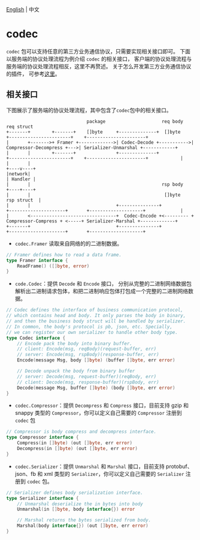 [English](README.md) | 中文
# codec

`codec` 包可以支持任意的第三方业务通信协议，只需要实现相关接口即可。
下面以服务端的协议处理流程为例介绍 `codec` 的相关接口， 客户端的协议处理流程与服务端的协议处理流程相反，这里不再赘述。
关于怎么开发第三方业务通信协议的插件， 可参考[这里](/docs/developer_guide/develop_plugins/protocol_zh_CN.md)。

## 相关接口

下图展示了服务端的协议处理流程，其中包含了`codec`包中的相关接口。

```ascii
                              package                     req body                                                       req struct
+-------+        +-------+    []byte     +--------------+  []byte    +-----------------------+    +----------------------+
|       +------->+ Framer +------------->| Codec-Decode +----------->| Compressor-Decompress +--->| Serializer-Unmarshal +------------+
|       |        +-------+               +--------------+            +-----------------------+    +----------------------+            |
|       |                                                                                                                        +----v----+
|network|                                                                                                                        | Handler |
|       |                                                 rsp body                                                               +----+----+
|       |                                                  []byte                                                         rsp struct  |
|       |                                +---------------+           +---------------------+       +--------------------+             |
|       <--------------------------------+  Codec-Encode +<--------- + Compressor-Compress + <-----+ Serializer-Marshal +-------------+
+-------+                                +---------------+           +---------------------+       +--------------------+
```

- `codec.Framer` 读取来自网络的的二进制数据。

```go
// Framer defines how to read a data frame.
type Framer interface {
    ReadFrame() ([]byte, error)
}
```

- `code.Codec`：提供 `Decode` 和 `Encode` 接口， 分别从完整的二进制网络数据包解析出二进制请求包体，和把二进制响应包体打包成一个完整的二进制网络数据。

```go
// Codec defines the interface of business communication protocol,
// which contains head and body. It only parses the body in binary,
// and then the business body struct will be handled by serializer.
// In common, the body's protocol is pb, json, etc. Specially,
// we can register our own serializer to handle other body type.
type Codec interface {
    // Encode pack the body into binary buffer.
    // client: Encode(msg, reqBody)(request-buffer, err)
    // server: Encode(msg, rspBody)(response-buffer, err)
    Encode(message Msg, body []byte) (buffer []byte, err error)

    // Decode unpack the body from binary buffer
    // server: Decode(msg, request-buffer)(reqBody, err)
    // client: Decode(msg, response-buffer)(rspBody, err)
    Decode(message Msg, buffer []byte) (body []byte, err error)
}
```

- `codec.Compressor`：提供 `Decompress` 和 `Compress` 接口，目前支持 gzip 和 snappy 类型的 `Compressor`，你可以定义自己需要的 `Compressor` 注册到 `codec` 包

```go
// Compressor is body compress and decompress interface.
type Compressor interface {
	Compress(in []byte) (out []byte, err error)
	Decompress(in []byte) (out []byte, err error)
}
```

- `codec.Serializer`：提供 `Unmarshal` 和 `Marshal` 接口，目前支持 protobuf、json、fb 和 xml 类型的 `Serializer`，你可以定义自己需要的 `Serializer` 注册到 `codec` 包。

```go
// Serializer defines body serialization interface.
type Serializer interface {
    // Unmarshal deserialize the in bytes into body
    Unmarshal(in []byte, body interface{}) error

    // Marshal returns the bytes serialized from body.
    Marshal(body interface{}) (out []byte, err error)
}
```